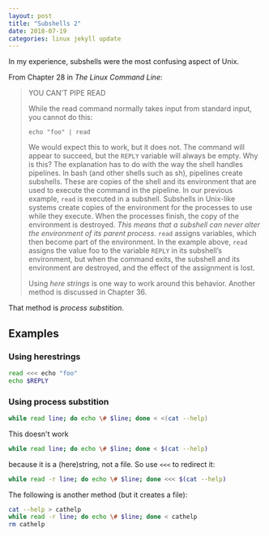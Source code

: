 ```yaml
---
layout: post
title: "Subshells 2"
date: 2018-07-19
categories: linux jekyll update 
---
```


In my experience, subshells were the most confusing aspect of Unix. 


From Chapter 28 in *The Linux Command Line*:


> YOU CAN’T PIPE READ
> 
> While the read command normally takes input from standard input, you cannot do this:
> ```
> echo "foo" | read
> ```
> We would expect this to work, but it does not. The command will appear to succeed, but the `REPLY` variable will always be empty. Why is this? The explanation has to do with the way the shell handles pipelines. In bash (and other shells such as sh), pipelines create subshells. These are copies of the shell and its environment that are used to execute the command in the pipeline. In our previous example, `read` is executed in a subshell. Subshells in Unix-like systems create copies of the environment for the processes to use while they execute. When the processes finish, the copy of the environment is destroyed. *This means that a subshell can never alter the environment of its parent process*. `read` assigns variables, which then become part of the environment. In the example above, `read` assigns the value foo to the variable `REPLY` in its subshell’s environment, but when the command exits, the subshell and its environment are destroyed, and the effect of the assignment is lost.
> 
> Using *here strings* is one way to work around this behavior. Another method is discussed in Chapter 36.


That method is *process substition*. 

## Examples

### Using herestrings

``` bash
read <<< echo "foo"
echo $REPLY
```
### Using process substition

``` bash
while read line; do echo \# $line; done < <(cat --help)
```
This doesn't work

``` bash
while read line; do echo \# $line; done < $(cat --help)
```
because it is a (here)string, not a file. So use `<<<` to redirect it:

``` bash
while read -r line; do echo \# $line; done <<< $(cat --help)
```
The following is another method (but it creates a file):

``` bash
cat --help > cathelp
while read -r line; do echo \# $line; done < cathelp
rm cathelp
```
 
